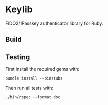 # Keylib

FIDO2/ Passkey authenticator library for Ruby.

## Build

## Testing

First install the required gems with:

```
bundle install --binstubs
```

Then run all tests with:

```
./bin/rspec --format doc
```
